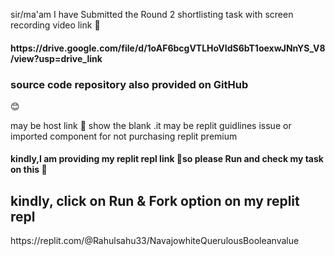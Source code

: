 sir/ma'am 
I have Submitted the Round 2 shortlisting task with screen recording video link 🔗
<h4>https://drive.google.com/file/d/1oAF6bcgVTLHoVIdS6bT1oexwJNnYS_V8/view?usp=drive_link</h4>
<h3>source code repository also provided on GitHub</h3>
😊<p>may be host link 🔗 show the blank .it may be replit guidlines issue or imported component for not purchasing replit premium </p>
<h4>kindly,I am providing my replit repl link 🔗so please Run and check my task on this 🔗 </h4>
<h2>kindly, click on Run & Fork option on my replit repl</h2>
https://replit.com/@Rahulsahu33/NavajowhiteQuerulousBooleanvalue
